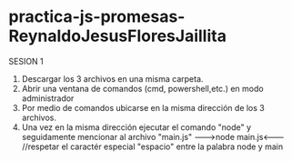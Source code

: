# practica-js-promesas-ReynaldoJesusFloresJaillita
SESION 1
1. Descargar los 3 archivos en una misma carpeta.
2. Abrir una ventana de comandos (cmd, powershell,etc.) en modo administrador
3. Por medio de comandos ubicarse en la misma dirección de los 3 archivos.
4. Una vez en la misma dirección ejecutar el comando "node" y seguidamente mencionar al archivo "main.js"
   --->node main.js<--- //respetar el caractér especial "espacio" entre la palabra node y main 
